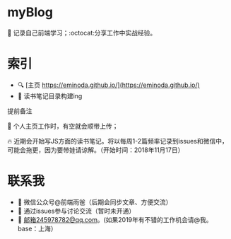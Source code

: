 # myBlog
:memo: 记录自己前端学习；:octocat:分享工作中实战经验。

# 索引
- :mag: [主页 https://eminoda.github.io/](https://eminoda.github.io/)
- :memo: 读书笔记目录构建ing

提前备注

:grimacing: 个人主页工作时，有空就会顺带上传；

:fire: 近期会开始写JS方面的读书笔记。将以每周1-2篇频率记录到issues和微信中，可能会拖更，因为要带娃请谅解。（开始时间：2018年11月17日）

# 联系我
- :herb: 微信公众号@前端雨爸（后期会同步文章、方便交流）
- :thought_balloon: 通过issues参与讨论交流（暂时未开通）
- :email: 邮箱245978782@qq.com。(如果2019年有不错的工作机会请@我。base：上海）